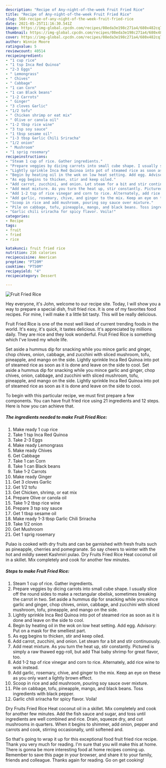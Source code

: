 ```yaml
---
description: "Recipe of Any-night-of-the-week Fruit Fried Rice"
title: "Recipe of Any-night-of-the-week Fruit Fried Rice"
slug: 568-recipe-of-any-night-of-the-week-fruit-fried-rice
date: 2021-05-25T11:16:30.541Z
image: https://img-global.cpcdn.com/recipes/08eda3e198c271a4/680x482cq70/fruit-fried-rice-recipe-main-photo.jpg
thumbnail: https://img-global.cpcdn.com/recipes/08eda3e198c271a4/680x482cq70/fruit-fried-rice-recipe-main-photo.jpg
cover: https://img-global.cpcdn.com/recipes/08eda3e198c271a4/680x482cq70/fruit-fried-rice-recipe-main-photo.jpg
author: Winnie Moore
ratingvalue: 5
reviewcount: 40514
recipeingredient:
- "1 cup rice"
- "1 tsp Inca Red Quinoa"
- "2-3 Eggs"
- " Lemongrass"
- " Chives"
- " Cabbage"
- "1 can Corn"
- "1 can Black beans"
- "1-2 Carrots"
- " Ginger"
- "3 cloves Garlic"
- "1/2 tofu"
- " Chicken shrimp or eat mix"
- " Olive or canola oil"
- "1-2 tbsp rice wine"
- "3 tsp soy sauce"
- "1 tbsp sesame oil"
- "1-3 tbsp Garlic Chili Sriracha"
- "1/2 onion"
- " Mushroom"
- "1 sprig rosemary"
recipeinstructions:
- "Steam 1 cup of rice. Gather ingredients."
- "Prepare veggies by dicing carrots into small cube shape. I usually slice off the round sides to make a rectangular obelisk, sometimes breaking the carrot in two. Set aside a hummus dip for snacking while you mince garlic and ginger, chop chives, onion, cabbage, and zucchini with sliced mushroom, tofu, pineapple, and mango on the side."
- "Lightly sprinkle Inca Red Quinoa into pot of steamed rice as soon as it is done and leave on the side to cool."
- "Begin by heating oil in the wok on low heat setting. Add egg. Advisory: Put on a mask for the smelliest part."
- "As egg begins to thicken, stir and keep oiled."
- "Add carrot, zucchini, and onion. Let steam for a bit and stir continuously."
- "Add meat mixture. As you turn the heat up, stir constantly. Pictured is simply a raw thawed egg-roll, but add Thai baby shrimp for great flavor, too."
- "Add 1-2 tsp of rice vinegar and corn to rice. Alternately, add rice wine to wok instead."
- "Add garlic, rosemary, chive, and ginger to the mix. Keep an eye on these as you only want a lightly brown effect."
- "Scoop in rice and add mushroom, pouring soy sauce over mixture."
- "Pile on cabbage, tofu, pineapple, mango, and black beans. Toss ingredients with black pepper."
- "Garlic chili sriracha for spicy flavor. Voila!"
categories:
- Recipe
tags:
- fruit
- fried
- rice

katakunci: fruit fried rice 
nutrition: 216 calories
recipecuisine: American
preptime: "PT20M"
cooktime: "PT50M"
recipeyield: "4"
recipecategory: Dessert

---
```



![Fruit Fried Rice](https://img-global.cpcdn.com/recipes/08eda3e198c271a4/680x482cq70/fruit-fried-rice-recipe-main-photo.jpg)

Hey everyone, it's John, welcome to our recipe site. Today, I will show you a way to prepare a special dish, fruit fried rice. It is one of my favorites food recipes. For mine, I will make it a little bit tasty. This will be really delicious.

Fruit Fried Rice is one of the most well liked of current trending foods in the world. It's easy, it's quick, it tastes delicious. It's appreciated by millions daily. They are nice and they look wonderful. Fruit Fried Rice is something which I've loved my whole life.

Set aside a hummus dip for snacking while you mince garlic and ginger, chop chives, onion, cabbage, and zucchini with sliced mushroom, tofu, pineapple, and mango on the side. Lightly sprinkle Inca Red Quinoa into pot of steamed rice as soon as it is done and leave on the side to cool. Set aside a hummus dip for snacking while you mince garlic and ginger, chop chives, onion, cabbage, and zucchini with sliced mushroom, tofu, pineapple, and mango on the side. Lightly sprinkle Inca Red Quinoa into pot of steamed rice as soon as it is done and leave on the side to cool.


To begin with this particular recipe, we must first prepare a few components. You can have fruit fried rice using 21 ingredients and 12 steps. Here is how you can achieve that.

<!--inarticleads1-->

##### The ingredients needed to make Fruit Fried Rice:

1. Make ready 1 cup rice
1. Take 1 tsp Inca Red Quinoa
1. Take 2-3 Eggs
1. Make ready  Lemongrass
1. Make ready  Chives
1. Get  Cabbage
1. Take 1 can Corn
1. Take 1 can Black beans
1. Take 1-2 Carrots
1. Make ready  Ginger
1. Get 3 cloves Garlic
1. Get 1/2 tofu
1. Get  Chicken, shrimp, or eat mix
1. Prepare  Olive or canola oil
1. Take 1-2 tbsp rice wine
1. Prepare 3 tsp soy sauce
1. Get 1 tbsp sesame oil
1. Make ready 1-3 tbsp Garlic Chili Sriracha
1. Take 1/2 onion
1. Get  Mushroom
1. Get 1 sprig rosemary


Pulao is cooked with dry fruits and can be garnished with fresh fruits such as pineapple, cherries and pomegranate. So say cheers to winter with the hot and mildly sweet Kashmiri pulao. Dry Fruits Fried Rice Heat coconut oil in a skillet. Mix completely and cook for another few minutes. 

<!--inarticleads2-->

##### Steps to make Fruit Fried Rice:

1. Steam 1 cup of rice. Gather ingredients.
1. Prepare veggies by dicing carrots into small cube shape. I usually slice off the round sides to make a rectangular obelisk, sometimes breaking the carrot in two. Set aside a hummus dip for snacking while you mince garlic and ginger, chop chives, onion, cabbage, and zucchini with sliced mushroom, tofu, pineapple, and mango on the side.
1. Lightly sprinkle Inca Red Quinoa into pot of steamed rice as soon as it is done and leave on the side to cool.
1. Begin by heating oil in the wok on low heat setting. Add egg. Advisory: Put on a mask for the smelliest part.
1. As egg begins to thicken, stir and keep oiled.
1. Add carrot, zucchini, and onion. Let steam for a bit and stir continuously.
1. Add meat mixture. As you turn the heat up, stir constantly. Pictured is simply a raw thawed egg-roll, but add Thai baby shrimp for great flavor, too.
1. Add 1-2 tsp of rice vinegar and corn to rice. Alternately, add rice wine to wok instead.
1. Add garlic, rosemary, chive, and ginger to the mix. Keep an eye on these as you only want a lightly brown effect.
1. Scoop in rice and add mushroom, pouring soy sauce over mixture.
1. Pile on cabbage, tofu, pineapple, mango, and black beans. Toss ingredients with black pepper.
1. Garlic chili sriracha for spicy flavor. Voila!


Dry Fruits Fried Rice Heat coconut oil in a skillet. Mix completely and cook for another few minutes. Add the fish sauce and sugar, and toss until ingredients are well combined and rice. Drain, squeeze dry, and cut mushrooms in quarters. When it begins to shimmer, add onion, pepper and carrots and cook, stirring occasionally, until softened and. 

So that's going to wrap it up for this exceptional food fruit fried rice recipe. Thank you very much for reading. I'm sure that you will make this at home. There is gonna be more interesting food at home recipes coming up. Remember to save this page in your browser, and share it to your family, friends and colleague. Thanks again for reading. Go on get cooking!
